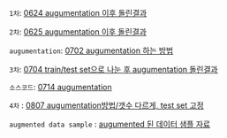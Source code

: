 
`1차`: [0624 augumentation 이후 돌린결과](https://github.com/choco9966/Alzheimer-Lab/blob/master/%EC%96%91%EA%B2%BD%EC%84%B1_%EC%8B%A4%ED%97%98%EA%B2%B0%EA%B3%BC/1%EC%B0%A8/readme.txt)

`2차`: [0625 augumentation 이후 돌린결과](https://github.com/choco9966/Alzheimer-Lab/blob/master/%EC%96%91%EA%B2%BD%EC%84%B1_%EC%8B%A4%ED%97%98%EA%B2%B0%EA%B3%BC/2%EC%B0%A8/readme.txt)

`augumentation`: [0702 augumentation 하는 방법](https://github.com/choco9966/Alzheimer-Lab/blob/master/%EC%96%91%EA%B2%BD%EC%84%B1_%EC%8B%A4%ED%97%98%EA%B2%B0%EA%B3%BC/augmentation/readme.txt)

`3차`: [0704 train/test set으로 나눈 후 augumentation 돌린결과](https://github.com/choco9966/Alzheimer-Lab/blob/master/%EC%96%91%EA%B2%BD%EC%84%B1_%EC%8B%A4%ED%97%98%EA%B2%B0%EA%B3%BC/3%EC%B0%A8/readme.txt)

`소스코드`: [0714 augumentation](https://github.com/choco9966/Alzheimer-Lab/tree/master/%EC%96%91%EA%B2%BD%EC%84%B1_%EC%8B%A4%ED%97%98%EA%B2%B0%EA%B3%BC/4%EC%B0%A8)

`4차` :  [0807 augumentation방법/갯수 다르게, test set 고정](https://github.com/choco9966/Alzheimer-Lab/blob/master/%EC%8B%A4%ED%97%98%EA%B2%B0%EA%B3%BC/%EC%96%91%EA%B2%BD%EC%84%B1_%EC%8B%A4%ED%97%98%EA%B2%B0%EA%B3%BC/%5B0807%5D%EC%B6%94%EA%B0%80%EC%8B%A4%ED%97%98/readme.txt)

`augmented data sample` : [augumented 된 데이터 샘플 자료](https://github.com/choco9966/Alzheimer-Lab/tree/master/%EC%8B%A4%ED%97%98%EA%B2%B0%EA%B3%BC/%EC%96%91%EA%B2%BD%EC%84%B1_%EC%8B%A4%ED%97%98%EA%B2%B0%EA%B3%BC/augmented%20data%20sample)

